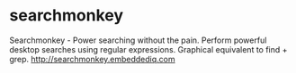 # searchmonkey
Searchmonkey - Power searching without the pain. Perform powerful desktop searches using regular expressions. Graphical equivalent to find + grep. http://searchmonkey.embeddediq.com
